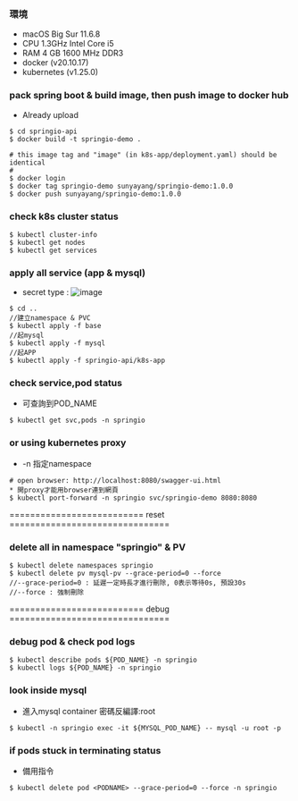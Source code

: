 ### 環境
* macOS Big Sur 11.6.8
* CPU 1.3GHz Intel Core i5
* RAM 4 GB 1600 MHz DDR3
* docker (v20.10.17)
* kubernetes (v1.25.0)

### pack spring boot & build image, then push image to docker hub  
* Already upload
```
$ cd springio-api
$ docker build -t springio-demo .

# this image tag and "image" (in k8s-app/deployment.yaml) should be identical
#
$ docker login
$ docker tag springio-demo sunyayang/springio-demo:1.0.0
$ docker push sunyayang/springio-demo:1.0.0
```

### check k8s cluster status  
```
$ kubectl cluster-info
$ kubectl get nodes
$ kubectl get services
```

### apply all service (app & mysql)  
* secret type :
![image](https://user-images.githubusercontent.com/22904639/194242722-d1ebeef9-7256-47a9-9075-0e04a23bb015.png)

```
$ cd ..
//建立namespace & PVC
$ kubectl apply -f base
//起mysql
$ kubectl apply -f mysql
//起APP
$ kubectl apply -f springio-api/k8s-app
```

### check service,pod status  
* 可查詢到POD_NAME
```
$ kubectl get svc,pods -n springio
```

### or using kubernetes proxy
* -n 指定namespace
```
# open browser: http://localhost:8080/swagger-ui.html
* 開proxy才能用browser連到網頁
$ kubectl port-forward -n springio svc/springio-demo 8080:8080
```

========================== reset ===============================
### delete all in namespace "springio" & PV  
```
$ kubectl delete namespaces springio
$ kubectl delete pv mysql-pv --grace-period=0 --force
//--grace-period=0 : 延遲一定時長才進行刪除, 0表示等待0s, 預設30s
//--force : 強制刪除
```

========================== debug ===============================
### debug pod & check pod logs  
```
$ kubectl describe pods ${POD_NAME} -n springio 
$ kubectl logs ${POD_NAME} -n springio   
```

### look inside mysql  
* 進入mysql container 密碼反編譯:root
```
$ kubectl -n springio exec -it ${MYSQL_POD_NAME} -- mysql -u root -p
```

### if pods stuck in terminating status  
* 備用指令
```
$ kubectl delete pod <PODNAME> --grace-period=0 --force -n springio  
```
